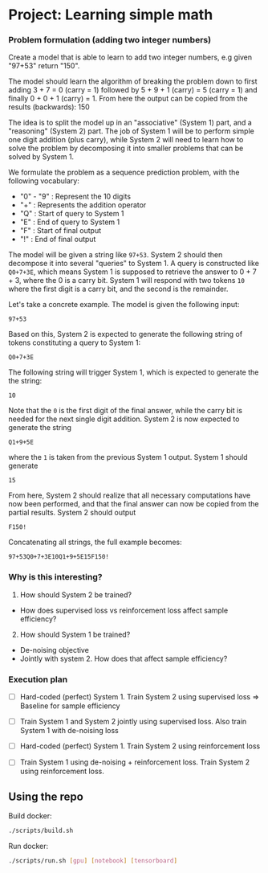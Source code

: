 # Project: Learning simple math

### Problem formulation (adding two integer numbers)

Create a model that is able to learn to add two integer numbers, e.g given "97+53" return "150".

The model should learn the algorithm of breaking the problem down to first adding 3 + 7 = 0 (carry = 1) followed by 
5 + 9 + 1 (carry) = 5 (carry = 1) and finally 0 + 0 + 1 (carry) = 1. From here the output can be copied from the 
results (backwards): 150

The idea is to split the model up in an "associative" (System 1) part, and a "reasoning" (System 2) part. The job
of System 1 will be to perform simple one digit addition (plus carry), while System 2 will need to learn how to solve
the problem by decomposing it into smaller problems that can be solved by System 1.

We formulate the problem as a sequence prediction problem, with the following vocabulary:
 - "0" - "9" : Represent the 10 digits
 - "+" : Represents the addition operator
 - "Q" : Start of query to System 1
 - "E" : End of query to System 1
 - "F" : Start of final output
 - "!" : End of final output

The model will be given a string like `97+53`. System 2 should then decompose it into several "queries" to System 1. A
query is constructed like `Q0+7+3E`, which means System 1 is supposed to retrieve the answer to 0 + 7 + 3, where the 0
is a carry bit. System 1 will respond with two tokens `10` where the first digit is a carry bit, and the second is the
remainder. 

Let's take a concrete example. The model is given the following input:
```
97+53
```
Based on this, System 2 is expected to generate the following string of tokens constituting a query to System 1:
```
Q0+7+3E
```
The following string will trigger System 1, which is expected to generate the the string:
```
10
```
Note that the `0` is the first digit of the final answer, while the carry bit is needed for the next single digit 
addition. System 2 is now expected to generate the string
```
Q1+9+5E
```
where the `1` is taken from the previous System 1 output. System 1 should generate
```
15
```
From here, System 2 should realize that all necessary computations have now been performed, and that the final answer 
can now be copied from the partial results. System 2 should output
```
F150!
```
Concatenating all strings, the full example becomes:
```
97+53Q0+7+3E10Q1+9+5E15F150!
```

### Why is this interesting?

 1. How should System 2 be trained?
   - How does supervised loss vs reinforcement loss affect sample efficiency?
 2. How should System 1 be trained?
   - De-noising objective
   - Jointly with system 2. How does that affect sample efficiency?


### Execution plan

- [ ] Hard-coded (perfect) System 1. Train System 2 using supervised loss => Baseline for sample efficiency
- [ ] Train System 1 and System 2 jointly using supervised loss. Also train System 1 with de-noising loss
- [ ] Hard-coded (perfect) System 1. Train System 2 using reinforcement loss
- [ ] Train System 1 using de-noising + reinforcement loss. Train System 2 using reinforcement loss.


## Using the repo

Build docker:

```bash
./scripts/build.sh
```

Run docker:

```bash
./scripts/run.sh [gpu] [notebook] [tensorboard]
```
